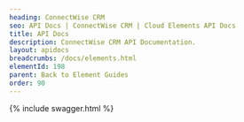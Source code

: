 ```yaml
---
heading: ConnectWise CRM
seo: API Docs | ConnectWise CRM | Cloud Elements API Docs
title: API Docs
description: ConnectWise CRM API Documentation.
layout: apidocs
breadcrumbs: /docs/elements.html
elementId: 198
parent: Back to Element Guides
order: 90
---
```


{% include swagger.html %}
